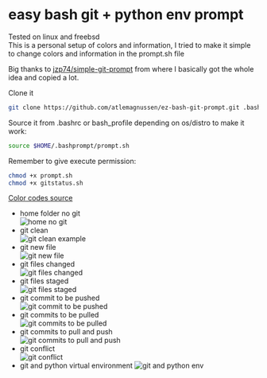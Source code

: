 # easy bash git + python env prompt

Tested on linux and freebsd  
This is a personal setup of colors and information, I tried to make it simple to change colors and information in the prompt.sh file  

Big thanks to [jzp74/simple-git-prompt](https://github.com/jzp74/simple-git-prompt) from where I basically got the whole idea and copied a lot.

Clone it
```sh
git clone https://github.com/atlemagnussen/ez-bash-git-prompt.git .bashprompt
```

Source it from .bashrc or bash_profile depending on os/distro to make it work:
```sh
source $HOME/.bashprompt/prompt.sh
```

Remember to give execute permission:
```sh
chmod +x prompt.sh
chmod +x gitstatus.sh
```

[Color codes source](https://misc.flogisoft.com/bash/tip_colors_and_formatting)

- home folder no git  
![home no git](https://storage.googleapis.com/atle-static/bash-prompt/ez-bash-prompt-home-folder-no-git.jpg)
- git clean  
![git clean example](https://storage.googleapis.com/atle-static/bash-prompt/ez-bash-prompt-git-clean.jpg)
- git new file  
![git new file](https://storage.googleapis.com/atle-static/bash-prompt/ez-bash-prompt-git-new-file.jpg)
- git files changed  
![git files changed](https://storage.googleapis.com/atle-static/bash-prompt/ez-bash-prompt-git-files-changed.jpg)
- git files staged  
![git files staged](https://storage.googleapis.com/atle-static/bash-prompt/ez-bash-prompt-git-files-staged.jpg)
- git commit to be pushed  
![git commit to be pushed](https://storage.googleapis.com/atle-static/bash-prompt/ez-bash-prompt-git-commit-to-be-pushed.jpg)
- git commits to be pulled  
![git commits to be pulled](https://storage.googleapis.com/atle-static/bash-prompt/ez-bash-prompt-git-commits-to-be-pulled.jpg)
- git commits to pull and push  
![git commits to pull and push](https://storage.googleapis.com/atle-static/bash-prompt/ez-bash-prompt-git-commits-to-pull-and-push.jpg)
- git conflict  
![git conflict](https://storage.googleapis.com/atle-static/bash-prompt/ez-bash-prompt-git-conflict.jpg)
- git and python virtual environment
![git and python env](https://storage.googleapis.com/atle-static/bash-prompt/ez-bash-prompt-git-plus-python-env.jpg)
